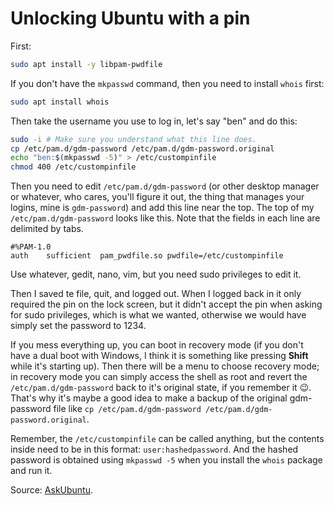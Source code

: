 # Unlocking Ubuntu with a pin

First:

```sh
sudo apt install -y libpam-pwdfile
```

If you don't have the `mkpasswd` command, then you need to install `whois` first:

```sh
sudo apt install whois
```

Then take the username you use to log in, let's say "ben" and do this:

```sh
sudo -i # Make sure you understand what this line does.
cp /etc/pam.d/gdm-password /etc/pam.d/gdm-password.original
echo "ben:$(mkpasswd -5)" > /etc/custompinfile
chmod 400 /etc/custompinfile
```

Then you need to edit `/etc/pam.d/gdm-password` (or other desktop manager or whatever, who cares,
you'll figure it out, the thing that manages your logins, mine is `gdm-password`) and add this line
near the top. The top of my `/etc/pam.d/gdm-password` looks like this. Note that the fields in each
line are delimited by tabs.

```
#%PAM-1.0
auth    sufficient  pam_pwdfile.so pwdfile=/etc/custompinfile
```

Use whatever, gedit, nano, vim, but you need sudo privileges to edit it.

Then I saved te file, quit, and logged out. When I logged back in it only required the pin on the lock screen,
but it didn't accept the pin when asking for sudo privileges, which is what we wanted, otherwise we would have
simply set the password to 1234.

If you mess everything up, you can boot in recovery mode (if you don't have a dual boot with Windows, I think
it is something like pressing **Shift** while it's starting up). Then there will be a menu to choose recovery mode;
in recovery mode you can simply access the shell as root and revert the `/etc/pam.d/gdm-password` back to it's original
state, if you remember it :wink:. That's why it's maybe a good idea to make a backup of the original gdm-password file
like `cp /etc/pam.d/gdm-password /etc/pam.d/gdm-password.original`.

Remember, the `/etc/custompinfile` can be called anything, but the contents inside need to be in this format:
`user:hashedpassword`. And the hashed password is obtained using `mkpasswd -5` when you install the `whois` package and
run it.

Source: [AskUbuntu](https://askubuntu.com/a/1304887).
